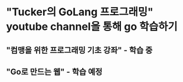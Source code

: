 # "Tucker의 GoLang 프로그래밍" youtube channel을 통해 go 학습하기

## "컴맹을 위한 프로그래밍 기초 강좌"  - 학습 중

## "Go로 만드는 웹" - 학습 예정
